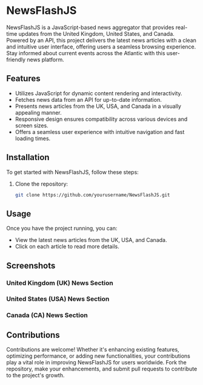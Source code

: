 # NewsFlashJS

NewsFlashJS is a JavaScript-based news aggregator that provides real-time updates from the United Kingdom, United States, and Canada. Powered by an API, this project delivers the latest news articles with a clean and intuitive user interface, offering users a seamless browsing experience. Stay informed about current events across the Atlantic with this user-friendly news platform.

## Features

- Utilizes JavaScript for dynamic content rendering and interactivity.
- Fetches news data from an API for up-to-date information.
- Presents news articles from the UK, USA, and Canada in a visually appealing manner.
- Responsive design ensures compatibility across various devices and screen sizes.
- Offers a seamless user experience with intuitive navigation and fast loading times.

## Installation

To get started with NewsFlashJS, follow these steps:

1. Clone the repository:
   ```bash
   git clone https://github.com/yourusername/NewsFlashJS.git
## Usage

Once you have the project running, you can:

- View the latest news articles from the UK, USA, and Canada.
- Click on each article to read more details.

## Screenshots

### United Kingdom (UK) News Section
<!-- Add screenshot for UK news section -->

### United States (USA) News Section
<!-- Add screenshot for USA news section -->

### Canada (CA) News Section
<!-- Add screenshot for Canada news section -->

## Contributions

Contributions are welcome! Whether it's enhancing existing features, optimizing performance, or adding new functionalities, your contributions play a vital role in improving NewsFlashJS for users worldwide. Fork the repository, make your enhancements, and submit pull requests to contribute to the project's growth.
